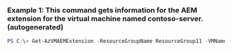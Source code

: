### Example 1: This command gets information for the AEM extension for the virtual machine named contoso-server. (autogenerated)
```powershell
PS C:\> Get-AzVMAEMExtension -ResourceGroupName ResourceGroup11 -VMName contoso-server
```

